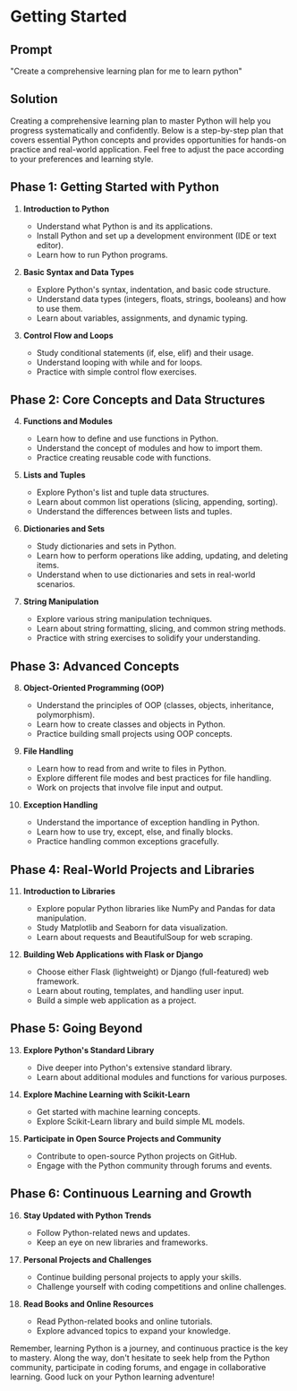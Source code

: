 # Getting Started

## Prompt
"Create a comprehensive learning plan for me to learn python"

## Solution
Creating a comprehensive learning plan to master Python will help you progress systematically and confidently. Below is a step-by-step plan that covers essential Python concepts and provides opportunities for hands-on practice and real-world application. Feel free to adjust the pace according to your preferences and learning style.

## Phase 1: Getting Started with Python

1. **Introduction to Python**
   - Understand what Python is and its applications.
   - Install Python and set up a development environment (IDE or text editor).
   - Learn how to run Python programs.

2. **Basic Syntax and Data Types**
   - Explore Python's syntax, indentation, and basic code structure.
   - Understand data types (integers, floats, strings, booleans) and how to use them.
   - Learn about variables, assignments, and dynamic typing.

3. **Control Flow and Loops**
   - Study conditional statements (if, else, elif) and their usage.
   - Understand looping with while and for loops.
   - Practice with simple control flow exercises.

## Phase 2: Core Concepts and Data Structures

4. **Functions and Modules**
   - Learn how to define and use functions in Python.
   - Understand the concept of modules and how to import them.
   - Practice creating reusable code with functions.

5. **Lists and Tuples**
   - Explore Python's list and tuple data structures.
   - Learn about common list operations (slicing, appending, sorting).
   - Understand the differences between lists and tuples.

6. **Dictionaries and Sets**
   - Study dictionaries and sets in Python.
   - Learn how to perform operations like adding, updating, and deleting items.
   - Understand when to use dictionaries and sets in real-world scenarios.

7. **String Manipulation**
   - Explore various string manipulation techniques.
   - Learn about string formatting, slicing, and common string methods.
   - Practice with string exercises to solidify your understanding.

## Phase 3: Advanced Concepts

8. **Object-Oriented Programming (OOP)**
   - Understand the principles of OOP (classes, objects, inheritance, polymorphism).
   - Learn how to create classes and objects in Python.
   - Practice building small projects using OOP concepts.

9. **File Handling**
   - Learn how to read from and write to files in Python.
   - Explore different file modes and best practices for file handling.
   - Work on projects that involve file input and output.

10. **Exception Handling**
    - Understand the importance of exception handling in Python.
    - Learn how to use try, except, else, and finally blocks.
    - Practice handling common exceptions gracefully.

## Phase 4: Real-World Projects and Libraries

11. **Introduction to Libraries**
    - Explore popular Python libraries like NumPy and Pandas for data manipulation.
    - Study Matplotlib and Seaborn for data visualization.
    - Learn about requests and BeautifulSoup for web scraping.

12. **Building Web Applications with Flask or Django**
    - Choose either Flask (lightweight) or Django (full-featured) web framework.
    - Learn about routing, templates, and handling user input.
    - Build a simple web application as a project.

## Phase 5: Going Beyond

13. **Explore Python's Standard Library**
    - Dive deeper into Python's extensive standard library.
    - Learn about additional modules and functions for various purposes.

14. **Explore Machine Learning with Scikit-Learn**
    - Get started with machine learning concepts.
    - Explore Scikit-Learn library and build simple ML models.

15. **Participate in Open Source Projects and Community**
    - Contribute to open-source Python projects on GitHub.
    - Engage with the Python community through forums and events.

## Phase 6: Continuous Learning and Growth

16. **Stay Updated with Python Trends**
    - Follow Python-related news and updates.
    - Keep an eye on new libraries and frameworks.

17. **Personal Projects and Challenges**
    - Continue building personal projects to apply your skills.
    - Challenge yourself with coding competitions and online challenges.

18. **Read Books and Online Resources**
    - Read Python-related books and online tutorials.
    - Explore advanced topics to expand your knowledge.

Remember, learning Python is a journey, and continuous practice is the key to mastery. Along the way, don't hesitate to seek help from the Python community, participate in coding forums, and engage in collaborative learning. Good luck on your Python learning adventure!
